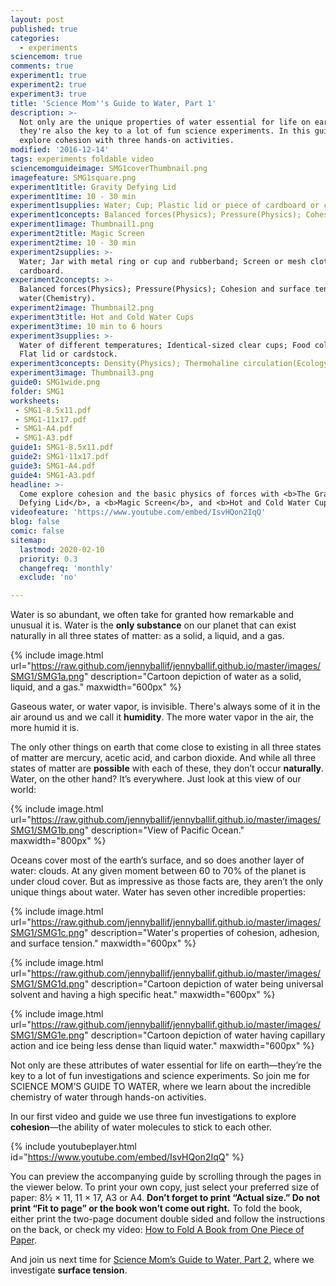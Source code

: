 ```yaml
---
layout: post
published: true
categories:
  - experiments
sciencemom: true
comments: true
experiment1: true
experiment2: true
experiment3: true
title: 'Science Mom''s Guide to Water, Part 1'
description: >-
  Not only are the unique properties of water essential for life on earth,
  they're also the key to a lot of fun science experiments. In this guide we
  explore cohesion with three hands-on activities.
modified: '2016-12-14'
tags: experiments foldable video
sciencemomguideimage: SMG1coverThumbnail.png
imagefeature: SMG1square.png
experiment1title: Gravity Defying Lid
experiment1time: 10 - 30 min
experiment1supplies: Water; Cup; Plastic lid or piece of cardboard or cardstock.
experiment1concepts: Balanced forces(Physics); Pressure(Physics); Cohesion of water(Chemistry).
experiment1image: Thumbnail1.png
experiment2title: Magic Screen
experiment2time: 10 - 30 min
experiment2supplies: >-
  Water; Jar with metal ring or cup and rubberband; Screen or mesh cloth; Lid or
  cardboard.
experiment2concepts: >-
  Balanced forces(Physics); Pressure(Physics); Cohesion and surface tension of
  water(Chemistry).
experiment2image: Thumbnail2.png
experiment3title: Hot and Cold Water Cups
experiment3time: 10 min to 6 hours
experiment3supplies: >-
  Water of different temperatures; Identical-sized clear cups; Food coloring;
  Flat lid or cardstock.
experiment3concepts: Density(Physics); Thermohaline circulation(Ecology); Lake turnover(Ecology).
experiment3image: Thumbnail3.png
guide0: SMG1wide.png
folder: SMG1
worksheets:
 - SMG1-8.5x11.pdf
 - SMG1-11x17.pdf
 - SMG1-A4.pdf
 - SMG1-A3.pdf
guide1: SMG1-8.5x11.pdf
guide2: SMG1-11x17.pdf
guide3: SMG1-A4.pdf
guide4: SMG1-A3.pdf
headline: >-
  Come explore cohesion and the basic physics of forces with <b>The Gravity
  Defying Lid</b>, a <b>Magic Screen</b>, and <b>Hot and Cold Water Cups</b>.
videofeature: 'https://www.youtube.com/embed/IsvHQon2IqQ'
blog: false
comic: false
sitemap:
  lastmod: 2020-02-10
  priority: 0.3
  changefreq: 'monthly'
  exclude: 'no'

---
```


Water is so abundant, we often take for granted how remarkable and unusual it is. Water is the __only substance__ on our planet that can exist naturally in all three states of matter: as a solid, a liquid, and a gas.

{% include image.html url="https://raw.github.com/jennyballif/jennyballif.github.io/master/images/SMG1/SMG1a.png" description="Cartoon depiction of water as a solid, liquid, and a gas." maxwidth="600px" %}

Gaseous water, or water vapor, is invisible. There's always some of it in the air around us and we call it **humidity**. The more water vapor in the air, the more humid it is.

The only other things on earth that come close to existing in all three states of matter are mercury, acetic acid, and carbon dioxide. And while all three states of matter are __possible__ with each of these, they don’t occur __naturally__. Water, on the other hand? It’s everywhere. Just look at this view of our world:

{% include image.html url="https://raw.github.com/jennyballif/jennyballif.github.io/master/images/SMG1/SMG1b.png" description="View of Pacific Ocean." maxwidth="800px" %}

Oceans cover most of the earth’s surface, and so does another layer of water: clouds. At any given moment between 60 to 70% of the planet is under cloud cover. But as impressive as those facts are, they aren’t the only unique things about water. Water has seven other incredible properties:

{% include image.html url="https://raw.github.com/jennyballif/jennyballif.github.io/master/images/SMG1/SMG1c.png" description="Water's properties of cohesion, adhesion, and surface tension." maxwidth="600px" %}



{% include image.html url="https://raw.github.com/jennyballif/jennyballif.github.io/master/images/SMG1/SMG1d.png" description="Cartoon depiction of water being universal solvent and having a high specific heat." maxwidth="600px" %}


{% include image.html url="https://raw.github.com/jennyballif/jennyballif.github.io/master/images/SMG1/SMG1e.png" description="Cartoon depiction of water having capillary action and ice being less dense than liquid water." maxwidth="600px" %}

Not only are these attributes of water essential for life on earth—they’re the key to a lot of fun investigations and science experiments. So join me for SCIENCE MOM’S GUIDE TO WATER, where we learn about the incredible chemistry of water through hands-on activities.

In our first video and guide we use three fun investigations to explore **cohesion**—the ability of water molecules to stick to each other.

{% include youtubeplayer.html id="https://www.youtube.com/embed/IsvHQon2IqQ" %}

You can preview the accompanying guide by scrolling through the pages in the viewer below. To print your own copy, just select your preferred size of paper: 8½ &times; 11, 11 &times; 17, A3 or A4. __Don’t forget to print “Actual size.” Do not print “Fit to page” or the book won’t come out right.__ To fold the book, either print the two-page document double sided and follow the instructions on the back, or check my video: [How to Fold A Book from One Piece of Paper](https://www.youtube.com/watch?v=E0sS59oMBe0&t=3s).

And join us next time for [Science Mom’s Guide to Water, Part 2](https://jennyballif.com/science-mom-s-guide-to-water-part-2), where we investigate **surface tension**.
